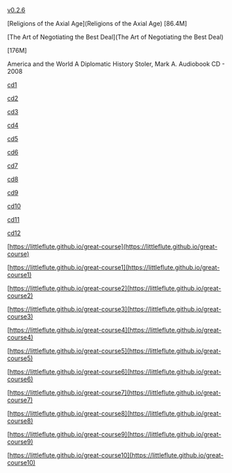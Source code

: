[v0.2.6](https://github.com/littleflute/great-course10/edit/master/README.md)

[Religions of the Axial Age](Religions of the Axial Age)  [86.4M]

[The Art of Negotiating the Best Deal](The Art of Negotiating the Best Deal)

[176M]

America and the World
A Diplomatic History
Stoler, Mark A.
Audiobook CD - 2008

[cd1](cd1)

[cd2](cd2)

[cd3](cd3)

[cd4](cd4)

[cd5](cd5)

[cd6](cd6)

[cd7](cd7)

[cd8](cd8)

[cd9](cd9)

[cd10](cd10)

[cd11](cd11)

[cd12](cd12)

[https://littleflute.github.io/great-course](https://littleflute.github.io/great-course)

[https://littleflute.github.io/great-course1](https://littleflute.github.io/great-course1)

[https://littleflute.github.io/great-course2](https://littleflute.github.io/great-course2)

[https://littleflute.github.io/great-course3](https://littleflute.github.io/great-course3)

[https://littleflute.github.io/great-course4](https://littleflute.github.io/great-course4)

[https://littleflute.github.io/great-course5](https://littleflute.github.io/great-course5)

[https://littleflute.github.io/great-course6](https://littleflute.github.io/great-course6)

[https://littleflute.github.io/great-course7](https://littleflute.github.io/great-course7)

[https://littleflute.github.io/great-course8](https://littleflute.github.io/great-course8)

[https://littleflute.github.io/great-course9](https://littleflute.github.io/great-course9)

[https://littleflute.github.io/great-course10](https://littleflute.github.io/great-course10)
